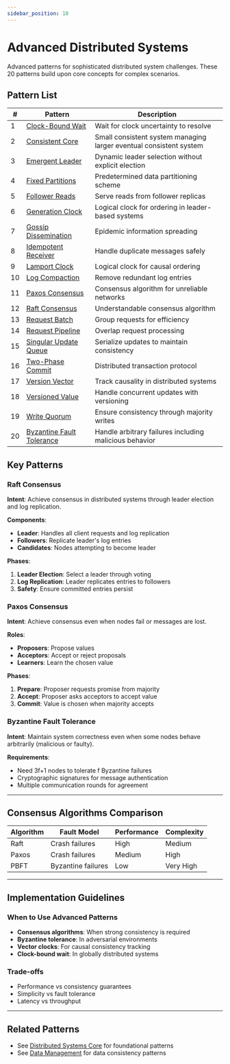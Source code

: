 ```yaml
---
sidebar_position: 10
---
```


# Advanced Distributed Systems

Advanced patterns for sophisticated distributed system challenges. These 20 patterns build upon core concepts for complex scenarios.

## Pattern List

| # | Pattern | Description |
|---|---------|-------------|
| 1 | [Clock-Bound Wait](#clock-bound-wait) | Wait for clock uncertainty to resolve |
| 2 | [Consistent Core](#consistent-core) | Small consistent system managing larger eventual consistent system |
| 3 | [Emergent Leader](#emergent-leader) | Dynamic leader selection without explicit election |
| 4 | [Fixed Partitions](#fixed-partitions) | Predetermined data partitioning scheme |
| 5 | [Follower Reads](#follower-reads) | Serve reads from follower replicas |
| 6 | [Generation Clock](#generation-clock) | Logical clock for ordering in leader-based systems |
| 7 | [Gossip Dissemination](#gossip-dissemination) | Epidemic information spreading |
| 8 | [Idempotent Receiver](#idempotent-receiver) | Handle duplicate messages safely |
| 9 | [Lamport Clock](#lamport-clock) | Logical clock for causal ordering |
| 10 | [Log Compaction](#log-compaction) | Remove redundant log entries |
| 11 | [Paxos Consensus](#paxos-consensus) | Consensus algorithm for unreliable networks |
| 12 | [Raft Consensus](#raft-consensus) | Understandable consensus algorithm |
| 13 | [Request Batch](#request-batch) | Group requests for efficiency |
| 14 | [Request Pipeline](#request-pipeline) | Overlap request processing |
| 15 | [Singular Update Queue](#singular-update-queue) | Serialize updates to maintain consistency |
| 16 | [Two-Phase Commit](#two-phase-commit) | Distributed transaction protocol |
| 17 | [Version Vector](#version-vector) | Track causality in distributed systems |
| 18 | [Versioned Value](#versioned-value) | Handle concurrent updates with versioning |
| 19 | [Write Quorum](#write-quorum) | Ensure consistency through majority writes |
| 20 | [Byzantine Fault Tolerance](#byzantine-fault-tolerance) | Handle arbitrary failures including malicious behavior |

## Key Patterns

### Raft Consensus
**Intent**: Achieve consensus in distributed systems through leader election and log replication.

**Components**:
- **Leader**: Handles all client requests and log replication
- **Followers**: Replicate leader's log entries
- **Candidates**: Nodes attempting to become leader

**Phases**:
1. **Leader Election**: Select a leader through voting
2. **Log Replication**: Leader replicates entries to followers
3. **Safety**: Ensure committed entries persist

### Paxos Consensus
**Intent**: Achieve consensus even when nodes fail or messages are lost.

**Roles**:
- **Proposers**: Propose values
- **Acceptors**: Accept or reject proposals
- **Learners**: Learn the chosen value

**Phases**:
1. **Prepare**: Proposer requests promise from majority
2. **Accept**: Proposer asks acceptors to accept value
3. **Commit**: Value is chosen when majority accepts

### Byzantine Fault Tolerance
**Intent**: Maintain system correctness even when some nodes behave arbitrarily (malicious or faulty).

**Requirements**:
- Need 3f+1 nodes to tolerate f Byzantine failures
- Cryptographic signatures for message authentication
- Multiple communication rounds for agreement

---

## Consensus Algorithms Comparison

| Algorithm | Fault Model | Performance | Complexity |
|-----------|-------------|-------------|------------|
| Raft | Crash failures | High | Medium |
| Paxos | Crash failures | Medium | High |
| PBFT | Byzantine failures | Low | Very High |

---

## Implementation Guidelines

### When to Use Advanced Patterns
- **Consensus algorithms**: When strong consistency is required
- **Byzantine tolerance**: In adversarial environments
- **Vector clocks**: For causal consistency tracking
- **Clock-bound wait**: In globally distributed systems

### Trade-offs
- Performance vs consistency guarantees
- Simplicity vs fault tolerance
- Latency vs throughput

---

## Related Patterns
- See [Distributed Systems Core](./distributed-systems-core.md) for foundational patterns
- See [Data Management](./data-management.md) for data consistency patterns 